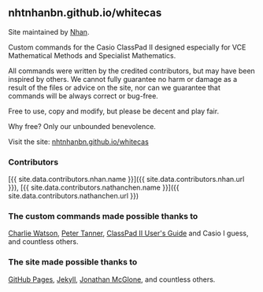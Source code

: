 ---
---

## nhtnhanbn.github.io/whitecas

Site maintained by [Nhan](https://nhtnhanbn.github.io).

Custom commands for the Casio ClassPad II designed especially for VCE Mathematical Methods and Specialist Mathematics.

All commands were written by the credited contributors, but may have been inspired by others.
We cannot fully guarantee no harm or damage as a result of the files or advice on the site, nor can we guarantee that commands will be always correct or bug-free.

Free to use, copy and modify, but please be decent and play fair.

Why free? Only our unbounded benevolence.

Visit the site: [nhtnhanbn.github.io/whitecas](https://nhtnhanbn.github.io/whitecas)

### Contributors
[{{ site.data.contributors.nhan.name }}]({{ site.data.contributors.nhan.url }}), [{{ site.data.contributors.nathanchen.name }}]({{ site.data.contributors.nathanchen.url }})

### The custom commands made possible thanks to
[Charlie Watson](https://charliewatson.com/casio/cpintro.php),
[Peter Tanner](https://classpad.github.io),
[ClassPad II User's Guide](https://support.casio.com/storage/en/manual/pdf/EN/004/ClassPadII_UG_EN.pdf) and Casio I guess,
and countless others.

### The site made possible thanks to
[GitHub Pages](https://github.io),
[Jekyll](https://jekyllrb.com),
[Jonathan McGlone](https://jmcglone.com/guides/github-pages),
and countless others.

